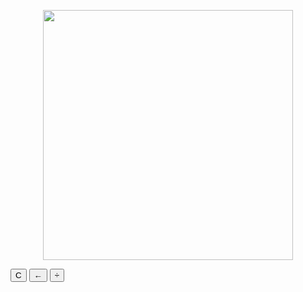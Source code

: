 <p align="center"><a href="https://laravel.com" target="_blank"><img src="https://raw.githubusercontent.com/laravel/art/master/logo-lockup/5%20SVG/2%20CMYK/1%20Full%20Color/laravel-logolockup-cmyk-red.svg" width="400"></a></p>


<div class="calc-button-row">
                <button class="calc-button double">
                    C
                </button>
                <button class="calc-button">
                    &larr;
                </button>
                <button class="calc-button">
                    &divide;
                </button>
           </div>
